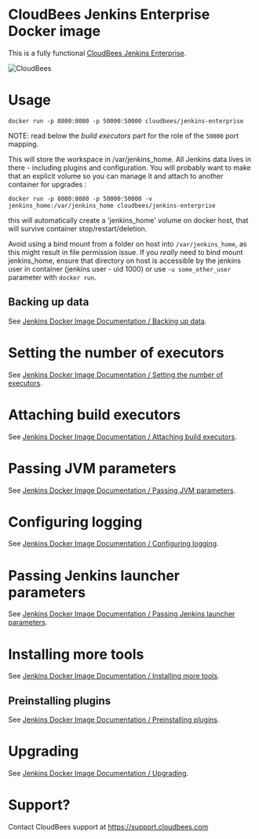 # CloudBees Jenkins Enterprise Docker image

This is a fully functional [CloudBees Jenkins Enterprise](https://www.cloudbees.com/products/cloudbees-jenkins-platform).


![CloudBees](https://www.cloudbees.com/sites/default/files/cloudbees-enterprise-notag-withbutler-logo-home.png)


# Usage

```
docker run -p 8080:8080 -p 50000:50000 cloudbees/jenkins-enterprise
```

NOTE: read below the _build executors_ part for the role of the `50000` port mapping.

This will store the workspace in /var/jenkins_home. All Jenkins data lives in there - including plugins and configuration.
You will probably want to make that an explicit volume so you can manage it and attach to another container for upgrades :

```
docker run -p 8080:8080 -p 50000:50000 -v jenkins_home:/var/jenkins_home cloudbees/jenkins-enterprise
```

this will automatically create a 'jenkins_home' volume on docker host, that will survive container stop/restart/deletion. 

Avoid using a bind mount from a folder on host into `/var/jenkins_home`, as this might result in file permission issue. If you _really_ need to bind mount jenkins_home, ensure that directory on host is accessible by the jenkins user in container (jenkins user - uid 1000) or use `-u some_other_user` parameter with `docker run`.

## Backing up data

See [Jenkins Docker Image Documentation / Backing up data](https://hub.docker.com/_/jenkins/).

# Setting the number of executors

See [Jenkins Docker Image Documentation / Setting the number of executors](https://hub.docker.com/_/jenkins/).


# Attaching build executors

See [Jenkins Docker Image Documentation / Attaching build executors](https://hub.docker.com/_/jenkins/).

# Passing JVM parameters

See [Jenkins Docker Image Documentation / Passing JVM parameters](https://hub.docker.com/_/jenkins/).

# Configuring logging

See [Jenkins Docker Image Documentation / Configuring logging](https://hub.docker.com/_/jenkins/).

# Passing Jenkins launcher parameters

See [Jenkins Docker Image Documentation / Passing Jenkins launcher parameters](https://hub.docker.com/_/jenkins/).

# Installing more tools

See [Jenkins Docker Image Documentation / Installing more tools](https://hub.docker.com/_/jenkins/).

## Preinstalling plugins

See [Jenkins Docker Image Documentation / Preinstalling plugins](https://hub.docker.com/_/jenkins/).

# Upgrading

See [Jenkins Docker Image Documentation / Upgrading](https://hub.docker.com/_/jenkins/).


# Support?

Contact CloudBees support at https://support.cloudbees.com
